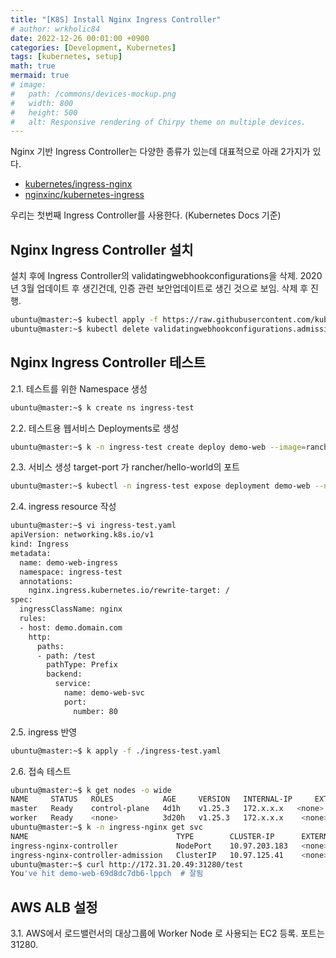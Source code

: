 ```yaml
---
title: "[K8S] Install Nginx Ingress Controller"
# author: wrkholic84
date: 2022-12-26 00:01:00 +0900
categories: [Development, Kubernetes]
tags: [kubernetes, setup]
math: true
mermaid: true
# image:
#   path: /commons/devices-mockup.png
#   width: 800
#   height: 500
#   alt: Responsive rendering of Chirpy theme on multiple devices.
---
```

Nginx 기반 Ingress Controller는 다양한 종류가 있는데 대표적으로 아래 2가지가 있다.

- [kubernetes/ingress-nginx](https://github.com/kubernetes/ingress-nginx/)
- [nginxinc/kubernetes-ingress](https://github.com/nginxinc/kubernetes-ingress)

우리는 첫번째 Ingress Controller를 사용한다. (Kubernetes Docs 기준)

## Nginx Ingress Controller 설치

설치 후에 Ingress Controller의 validatingwebhookconfigurations을 삭제. 2020년 3월 업데이트 후 생긴건데, 인증 관련 보안업데이트로 생긴 것으로 보임. 삭제 후 진행.

```bash
ubuntu@master:~$ kubectl apply -f https://raw.githubusercontent.com/kubernetes/ingress-nginx/controller-v1.8.2/deploy/static/provider/baremetal/deploy.yaml
ubuntu@master:~$ kubectl delete validatingwebhookconfigurations.admissionregistration.k8s.io ingress-nginx-admission
```

## Nginx Ingress Controller 테스트

2.1. 테스트를 위한 Namespace 생성

```bash
ubuntu@master:~$ k create ns ingress-test
```

2.2. 테스트용 웹서비스 Deployments로 생성

```bash
ubuntu@master:~$ k -n ingress-test create deploy demo-web --image=rancher/hello-world --port 8080 --replicas 2
```

2.3. 서비스 생성
target-port 가 rancher/hello-world의 포트
```bash
ubuntu@master:~$ kubectl -n ingress-test expose deployment demo-web --name demo-web-svc --port=80 --target-port=80
```

2.4. ingress resource 작성

```bash
ubuntu@master:~$ vi ingress-test.yaml
apiVersion: networking.k8s.io/v1
kind: Ingress
metadata:
  name: demo-web-ingress
  namespace: ingress-test
  annotations:
    nginx.ingress.kubernetes.io/rewrite-target: /
spec:
  ingressClassName: nginx
  rules:
  - host: demo.domain.com
    http:
      paths:
      - path: /test
        pathType: Prefix
        backend:
          service:
            name: demo-web-svc
            port:
              number: 80
```

2.5. ingress 반영

```bash
ubuntu@master:~$ k apply -f ./ingress-test.yaml
```

2.6. 접속 테스트

```bash
ubuntu@master:~$ k get nodes -o wide
NAME     STATUS   ROLES           AGE     VERSION   INTERNAL-IP     EXTERNAL-IP   OS-IMAGE             KERNEL-VERSION    CONTAINER-RUNTIME
master   Ready    control-plane   4d1h    v1.25.3   172.x.x.x   <none>        Ubuntu 22.04.1 LTS   5.15.0-1019-aws   docker://20.10.12
worker   Ready    <none>          3d20h   v1.25.3   172.x.x.x    <none>        Ubuntu 22.04.1 LTS   5.15.0-1019-aws   docker://20.10.12
ubuntu@master:~$ k -n ingress-nginx get svc
NAME                                 TYPE        CLUSTER-IP      EXTERNAL-IP   PORT(S)                      AGE
ingress-nginx-controller             NodePort    10.97.203.183   <none>        80:31280/TCP,443:31227/TCP   138m
ingress-nginx-controller-admission   ClusterIP   10.97.125.41    <none>        443/TCP                      138m
ubuntu@master:~$ curl http://172.31.20.49:31280/test
You've hit demo-web-69d8dc7db6-lppch  # 잘됨
```

## AWS ALB 설정

3.1. AWS에서 로드밸런서의 대상그룹에 Worker Node 로 사용되는 EC2 등록. 포트는 31280.